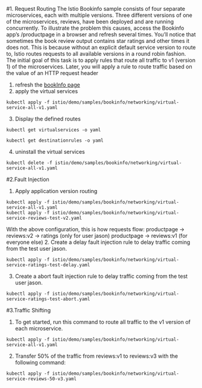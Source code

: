 #1. Request Routing
The Istio Bookinfo sample consists of four separate microservices, each with multiple versions. Three different versions of one of the microservices, reviews, have been deployed and are running concurrently. To illustrate the problem this causes, access the Bookinfo app’s /productpage in a browser and refresh several times. You’ll notice that sometimes the book review output contains star ratings and other times it does not. This is because without an explicit default service version to route to, Istio routes requests to all available versions in a round robin fashion.
The initial goal of this task is to apply rules that route all traffic to v1 (version 1) of the microservices. Later, you will apply a rule to route traffic based on the value of an HTTP request header
1. refresh the [bookInfo page](http://10.21.19.77:31380/productpage)
2. apply the virtual services
```
kubectl apply -f istio/demo/samples/bookinfo/networking/virtual-service-all-v1.yaml
```
3. Display the defined routes
```
kubectl get virtualservices -o yaml
```
```
kubectl get destinationrules -o yaml
```
4. uninstall the virtual services
```
kubectl delete -f istio/demo/samples/bookinfo/networking/virtual-service-all-v1.yaml
```
#2.Fault Injection
1. Apply application version routing 
```
kubectl apply -f istio/demo/samples/bookinfo/networking/virtual-service-all-v1.yaml
kubectl apply -f istio/demo/samples/bookinfo/networking/virtual-service-reviews-test-v2.yaml
```
With the above configuration, this is how requests flow:
productpage → reviews:v2 → ratings (only for user jason)
productpage → reviews:v1 (for everyone else)
2. Create a delay fault injection rule to delay traffic coming from the test user jason.
```
kubectl apply -f istio/demo/samples/bookinfo/networking/virtual-service-ratings-test-delay.yaml
```
3.  Create a abort fault injection rule to delay traffic coming from the test user jason.
```
kubectl apply -f istio/demo/samples/bookinfo/networking/virtual-service-ratings-test-abort.yaml
```
#3.Traffic Shifting
1. To get started, run this command to route all traffic to the v1 version of each microservice.
```
kubectl apply -f istio/demo/samples/bookinfo/networking/virtual-service-all-v1.yaml
```
2. Transfer 50% of the traffic from reviews:v1 to reviews:v3 with the following command:

```
kubectl apply -f istio/demo/samples/bookinfo/networking/virtual-service-reviews-50-v3.yaml
```


